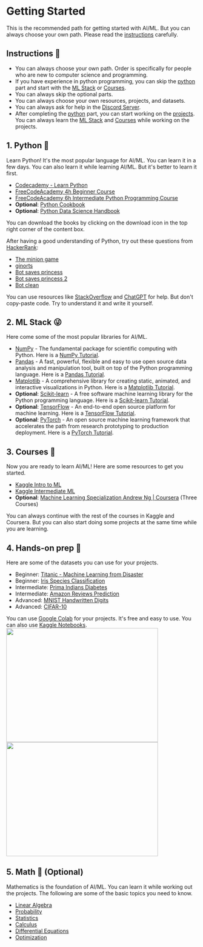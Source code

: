 # Getting Started
This is the recommended path for getting started with AI/ML. But you can always choose your own path. Please read 
the [instructions](#instructions-) carefully.

## Instructions 📝
* You can always choose your own path. Order is specifically for people who
  are new to computer science and programming.
* If you have experience in python programming, you can skip the [python](#1-python-) part and start with the 
  [ML Stack](#2-ml-stack-) or [Courses](#3-courses-).
* You can always skip the optional parts.
* You can always choose your own resources, projects, and datasets.
* You can always ask for help in the [Discord Server](https://discord.com/channels/1086178685385719868/1145305120280674354).
* After completing the [python](#1-python-) part, you can start working on the [projects](#4-hands-on-prep-).
  You can always learn the [ML Stack](#2-ml-stack-) and [Courses](#3-courses-) while working on the projects.

## 1. Python 🐍
Learn Python! It's the most popular language for AI/ML. You can learn it in a few days. You can also learn it while 
learning AI/ML. But it's better to learn it first.

* [Codecademy - Learn Python](https://www.codecademy.com/learn/learn-python)
* [FreeCodeAcademy 4h Beginner Course](https://youtu.be/rfscVS0vtbw)
* [FreeCodeAcademy 6h Intermediate Python Programming Course](https://youtu.be/HGOBQPFzWKo)
* **Optional**: [Python Cookbook](./Books/Python%20Cookbook.pdf)
* **Optional**: [Python Data Science Handbook](./Books/Python%20Data%20Science%20Handbook.pdf)

You can download the books by clicking on the download icon in the top right corner of the content box.

After having a good understanding of Python, try out these questions from [HackerRank](https://www.hackerrank.com/):
- [The minion game](https://www.hackerrank.com/challenges/the-minion-game/problem?isFullScreen=true)
- [ginorts](https://www.hackerrank.com/challenges/ginorts/problem?isFullScreen=true)
- [Bot saves princess](https://www.hackerrank.com/challenges/saveprincess?isFullScreen=true&hr_b=1)
- [Bot saves princess 2](https://www.hackerrank.com/challenges/saveprincess2?isFullScreen=true&hr_b=1)
- [Bot clean](https://www.hackerrank.com/challenges/botclean?isFullScreen=true&hr_b=1)

You can use resources like [StackOverflow](https://stackoverflow.com/) and [ChatGPT](https://chat.openai.com/) for 
help. But don't copy-paste code. Try to understand it and write it yourself.

## 2. ML Stack 😜
Here come some of the most popular libraries for AI/ML. 

* [NumPy](https://numpy.org/) - The fundamental package for scientific computing with Python. Here is a [NumPy Tutorial](https://youtu.be/9JUAPgtkKpI).
* [Pandas](https://pandas.pydata.org/) - A fast, powerful, flexible and easy to use open source data analysis and manipulation tool, built on top of the Python programming language. Here is a [Pandas Tutorial](https://youtu.be/vmEHCJofslg).
* [Matplotlib](https://matplotlib.org/) - A comprehensive library for creating static, animated, and interactive visualizations in Python. Here is a [Matplotlib Tutorial](https://youtu.be/3Xc3CA655Y4).
* **Optional**: [Scikit-learn](https://scikit-learn.org/stable/) - A free software machine learning library for the 
  Python 
  programming language. Here is a [Scikit-learn Tutorial](https://youtu.be/0B5eIE_1vpU).<br>
* **Optional**: [TensorFlow](https://www.tensorflow.org/) - An end-to-end open source platform for machine learning. 
  Here is a [TensorFlow Tutorial](https://youtu.be/tPYj3fFJGjk).<br>
* **Optional**: [PyTorch](https://pytorch.org/) - An open source machine learning framework that accelerates the 
  path from research prototyping to production deployment. Here is a [PyTorch Tutorial](https://youtu.be/EMXfZB8FVUA).<br>

## 3. Courses 🤖
Now you are ready to learn AI/ML! Here are some resources to get you started.
* [Kaggle Intro to ML](https://www.kaggle.com/learn/intro-to-machine-learning)
* [Kaggle Intermediate ML](https://www.kaggle.com/learn/intermediate-machine-learning)
* **Optional**: [Machine Learning Specialization Andrew Ng | Coursera](https://www.coursera.org/specializations/machine-learning-introduction) (Three Courses)

You can always continue with the rest of the courses in Kaggle and Coursera. But you can also start doing some 
projects at the same time while you are learning.

## 4. Hands-on prep 🚀
Here are some of the datasets you can use for your projects.
* Beginner: [Titanic - Machine Learning from Disaster](https://www.kaggle.com/competitions/titanic/data)
* Beginner: [Iris Species Classification](https://www.kaggle.com/datasets/uciml/iris)
* Intermediate: [Prima Indians Diabetes](https://www.kaggle.com/datasets/uciml/pima-indians-diabetes-database)
* Intermediate: [Amazon Reviews Prediction](https://www.kaggle.com/datasets/bittlingmayer/amazonreviews)
* Advanced: [MNIST Handwritten Digits](https://www.tensorflow.org/datasets/catalog/mnist)
* Advanced: [CIFAR-10](https://www.cs.toronto.edu/~kriz/cifar.html)

You can use [Google Colab](https://colab.google/) for your projects. It's free and easy to use. You can also use 
[Kaggle Notebooks](https://www.kaggle.com/docs/notebooks).<br>
<img src="https://miro.medium.com/v2/resize:fit:1400/1*gD053DApa9pKi13o9eoAOA.jpeg" width="400" height="300"> <img src="https://149695847.v2.pressablecdn.com/wp-content/uploads/2021/08/Difference-Between-Solving-Machine-Learning-Problems-On-Kaggle-Vs-Real-Life-.jpg" width="400" height="300">

## 5. Math 🧮 (Optional)
Mathematics is the foundation of AI/ML. You can learn it while working out the projects. The following are some of 
the basic topics you need to know.
* [Linear Algebra](https://www.khanacademy.org/math/linear-algebra)
* [Probability](https://www.khanacademy.org/math/statistics-probability/probability-library)
* [Statistics](https://www.khanacademy.org/math/statistics-probability)
* [Calculus](https://www.khanacademy.org/math/calculus-1)
* [Differential Equations](https://www.khanacademy.org/math/differential-equations)
* [Optimization](https://www.khanacademy.org/math/multivariable-calculus/multivariable-derivatives)
